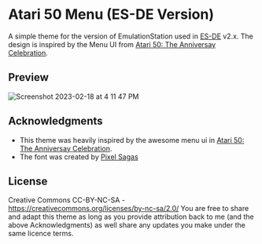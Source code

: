 # Atari 50 Menu (ES-DE Version)
A simple theme for the version of EmulationStation used in [ES-DE](https://es-de.org/) v2.x.  The design is inspired by the Menu UI from [Atari 50: The Anniversay Celebration](https://atari.com/products/atari-50th-the-anniversary-celebration).

## **Preview**
![Screenshot 2023-02-18 at 4 11 47 PM](https://user-images.githubusercontent.com/1454947/219899678-df0d4a1c-20b9-4830-b357-252a6bd64227.png)

## **Acknowledgments**
* This theme was heavily inspired by the awesome menu ui in [Atari 50: The Anniversay Celebration](https://atari.com/products/atari-50th-the-anniversary-celebration). 
* The font was created by [Pixel Sagas](https://www.fontspace.com/joystick-font-f18045)

## **License**
Creative Commons CC-BY-NC-SA - https://creativecommons.org/licenses/by-nc-sa/2.0/
You are free to share and adapt this theme as long as you provide attribution back to me (and the above Acknowledgments) as well share any updates you make under the same licence terms.
